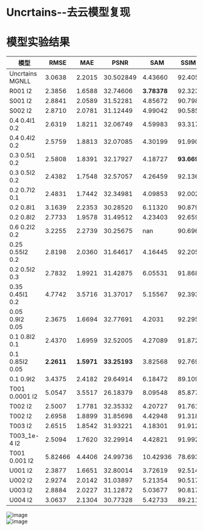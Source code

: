 # Uncrtains--去云模型复现

# 模型实验结果  
模型 | RMSE | MAE | PSNR | SAM | SSIM 
--- | --- | --- | --- | --- | ---
Uncrtains MGNLL | 3.0638 | 2.2015 | 30.502849 | 4.43660 | 92.405
R001 l2 | 2.3856 | 1.6588 | 32.74606 | **3.78378** | 92.323
S001 l2 | 2.8841 | 2.0589 | 31.52281 | 4.85672 | 90.798 
S002 l2 | 2.8710 | 2.0781 | 31.12449 | 4.99042 | 90.585 
0.4 0.4l1 0.2 | 2.6319 | 1.8211 | 32.06749 | 4.59983 | 93.317
0.4 0.4l2 0.2 | 2.5759 | 1.8813 | 32.07085 | 4.30199 | 91.990
0.3 0.5l1 0.2 | 2.5808 | 1.8391 | 32.17927 | 4.18727 | **93.669**
0.3 0.5l2 0.2 | 2.4382 | 1.7548 | 32.57057 | 4.26459 | 92.136
0.2 0.7l2 0.1 | 2.4831 | 1.7442 | 32.34981 | 4.09853 | 92.002
0.2 0.8l1 | 3.1639 | 2.2353 | 30.28520 | 6.11320 | 90.879
0.2 0.8l2 | 2.7733 | 1.9578 | 31.49512 | 4.23403 | 92.659
0.6 0.2l2 0.2 | 3.2255 | 2.2739 | 30.25675 | nan | 90.696
0.25 0.55l2 0.2 |  2.8198 | 2.0360 | 31.64617 | 4.16445 | 92.205
0.2 0.5l2 0.3 | 2.7832 | 1.9921 | 31.42875 | 6.05531 | 91.868
0.35 0.45l1 0.2 | 4.7742 | 3.5716 | 31.37017 | 5.15567 | 92.393
0.05 0.9l2 0.05 | 2.3675 | 1.6694 | 32.77691 | 4.2031 | 92.295
0.1 0.8l2 0.1 | 2.4370 | 1.6959 | 32.52005 | 4.27089 | 91.872
0.1 0.85l2 0.05 | **2.2611** | **1.5971** | **33.25193** | 3.82568 | 92.769
0.1 0.9l2 | 3.4375 | 2.4182 | 29.64914 | 6.18472 | 89.109
T001 0.0001 l2 | 5.0547 | 3.5517 | 26.18379 | 8.09548 | 85.877
T002 l2 | 2.5007 | 1.7781 | 32.35332 | 4.20727 | 91.761
T002 l2 | 2.6958 | 1.8899 | 31.85698 | 4.42948 | 91.318
T003 l2 | 2.6515 | 1.8542 | 31.93221 | 4.18301 | 91.912
T003_1e-4 l2 | 2.5094 | 1.7620 | 32.29914 | 4.42821 | 91.992
T001 0.001 l2 | 5.82466 | 4.4406 | 24.99736 | 10.42936 | 78.693
U001 l2 | 2.3877 | 1.6651 | 32.80014 | 3.72619 | 92.514
U002 l2 | 2.9274 | 2.0142 | 31.03897 | 5.21354 | 90.517
U003 l2 | 2.8884 | 2.0227 | 31.12872 | 5.03677 | 90.817
U004 l2 | 3.0637 | 2.1304 | 30.77328 | 5.42733 | 89.211

![image](https://github.com/ZYJ-Group/Tanghy/assets/94824386/7efadf28-49df-455d-a929-66e41e23ff4b)  
![image](https://github.com/ZYJ-Group/Tanghy/assets/94824386/cbff4552-30d6-4edd-9390-f0f1f8f867cf)  
